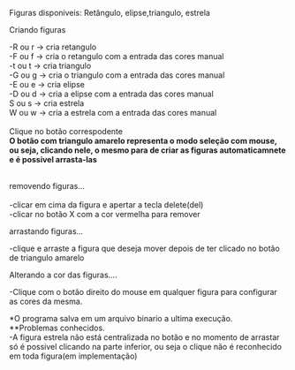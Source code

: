 Figuras disponiveis: Retângulo, elipse,triangulo, estrela<br />

Criando figuras<br />

-R ou r -> cria retangulo<br />
-F ou f -> cria o retangulo com a entrada das cores manual<br />
-t ou t -> cria triangulo<br />
-G ou g -> cria o triangulo com a entrada das cores manual<br />
-E ou e -> cria elipse<br />
-D ou d -> cria a elipse com a entrada das cores manual<br />
S ou s -> cria estrela<br />
W ou w -> cria a estrela com a entrada das cores manual<br />
<br />
Clique no botão correspodente<br />
**O botão com triangulo amarelo representa o modo seleção com mouse, ou seja, clicando nele, o mesmo para de criar as figuras automaticamnete e é possivel arrasta-las** <br />

<br/>removendo figuras...<br /><br />
-clicar em cima da figura e apertar a tecla delete(del)<br />
-clicar no botão X com a cor vermelha para remover<br/>

arrastando figuras...<br />

-clique e arraste a figura que deseja mover depois de ter clicado no botão de triangulo amarelo <br />

Alterando a cor das figuras....<br />

-Clique com o botão direito do mouse em qualquer figura para configurar as cores da mesma.<br />

*O programa salva em um arquivo binario a ultima execução.<br />
**Problemas conhecidos.<br />
-A figura estrela não está centralizada no botão e no momento de arrastar só é possivel clicando na parte inferior, ou seja o clique não é reconhecido em toda figura(em implementação)<br/>

